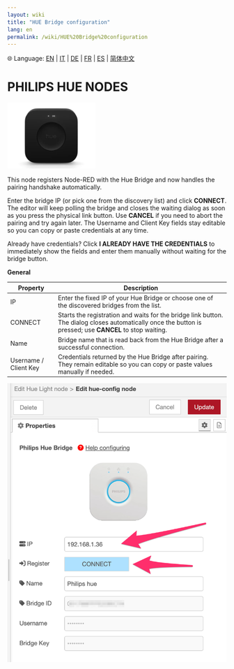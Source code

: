 ```yaml
---
layout: wiki
title: "HUE Bridge configuration"
lang: en
permalink: /wiki/HUE%20Bridge%20configuration
---
```

🌐 Language: [EN](https://supergiovane.github.io/node-red-contrib-knx-ultimate/wiki/HUE%20Bridge%20configuration) | [IT](https://supergiovane.github.io/node-red-contrib-knx-ultimate/wiki/it-HUE%20Bridge%20configuration) | [DE](https://supergiovane.github.io/node-red-contrib-knx-ultimate/wiki/de-HUE%20Bridge%20configuration) | [FR](https://supergiovane.github.io/node-red-contrib-knx-ultimate/wiki/fr-HUE%20Bridge%20configuration) | [ES](https://supergiovane.github.io/node-red-contrib-knx-ultimate/wiki/es-HUE%20Bridge%20configuration) | [简体中文](https://supergiovane.github.io/node-red-contrib-knx-ultimate/wiki/zh-CN-HUE%20Bridge%20configuration)

<H1>PHILIPS HUE NODES

</H1>

 <img src='https://raw.githubusercontent.com/Supergiovane/node-red-contrib-knx-ultimate/master/img/huehub.jpg' width='40%'>

This node registers Node-RED with the Hue Bridge and now handles the pairing handshake automatically.

Enter the bridge IP (or pick one from the discovery list) and click **CONNECT**. The editor will keep polling the bridge and closes the waiting dialog as soon as you press the physical link button. Use **CANCEL** if you need to abort the pairing and try again later. The Username and Client Key fields stay editable so you can copy or paste credentials at any time.

Already have credentials? Click **I ALREADY HAVE THE CREDENTIALS** to immediately show the fields and enter them manually without waiting for the bridge button.

**General**

|Property|Description|
|--|--|
| IP | Enter the fixed IP of your Hue Bridge or choose one of the discovered bridges from the list. |
| CONNECT | Starts the registration and waits for the bridge link button. The dialog closes automatically once the button is pressed; use **CANCEL** to stop waiting. |
| Name | Bridge name that is read back from the Hue Bridge after a successful connection. |
| Username / Client Key | Credentials returned by the Hue Bridge after pairing. They remain editable so you can copy or paste values manually if needed. |

![image.png](../img/hude-config.png)
